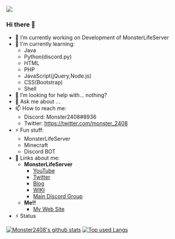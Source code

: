 ![](https://komarev.com/ghpvc/?username=Monster2408)
### Hi there 👋

- 🔭 I’m currently working on Development of MonsterLifeServer
- 🌱 I'm currently learning:
  - Java
  - Python(discord.py)
  - HTML
  - PHP
  - JavaScript(jQuery,Node.js)
  - CSS(Bootstrap)
  - Shell
- 🤔 I’m looking for help with... nothing?
- 💬 Ask me about ...
- 📫 How to reach me: 
  - Discord: Monster2408#8936
  - Twitter: https://twitter.com/monster_2408
- ⚡ Fun stuff:
  - MonsterLifeServer
  - Minecraft
  - Discord BOT
- 🔗 Links about me:
  - **__MonsterLifeServer__**
    - [YouTube](https://youtube.mlserver.xyz)
    - [Twitter](https://twitter.mlserver.xyz)
    - [Blog](https://www.mlserver.xyz/blog/)
    - [WIKI](https://wiki.mlserver.xyz/)
    - [Main Discord Group](https://discord.mlserver.xyz/)
  - **__Me!!__**
    - [My Web Site](https://monster2408.com/)
- ⚡ Status

[![Monster2408's github stats](https://github-readme-stats.vercel.app/api?username=Monster2408&hide=contribs&count_private=true&show_icons=true)](https://github.com/Monster2408/)
[![Top used Langs](https://github-readme-stats.vercel.app/api/top-langs/?username=Monster2408&layout=compact)](https://github.com/Monster2408/)
